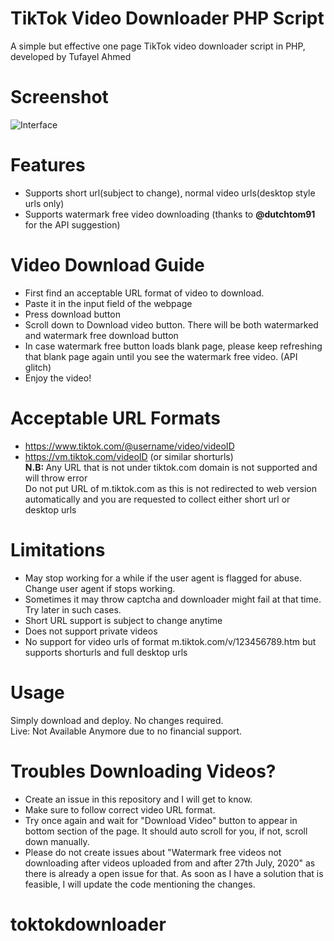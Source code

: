# TikTok Video Downloader PHP Script
A simple but effective one page TikTok video downloader script in PHP, developed by Tufayel Ahmed
# Screenshot
<img src="https://raw.githubusercontent.com/TufayelLUS/TikTok-Video-Downloader-PHP/master/Screenshot.PNG" alt="Interface" /><br>
# Features
* Supports short url(subject to change), normal video urls(desktop style urls only)
* Supports watermark free video downloading (thanks to <b>@dutchtom91</b> for the API suggestion)
# Video Download Guide
* First find an acceptable URL format of video to download.
* Paste it in the input field of the webpage
* Press download button
* Scroll down to Download video button. There will be both watermarked and watermark free download button
* In case watermark free button loads blank page, please keep refreshing that blank page again until you see the watermark free video. (API glitch)
* Enjoy the video!
# Acceptable URL Formats
* https://www.tiktok.com/@username/video/videoID
* https://vm.tiktok.com/videoID (or similar shorturls)<br>
<b>N.B: </b> Any URL that is not under tiktok.com domain is not supported and will throw error<br>
Do not put URL of m.tiktok.com as this is not redirected to web version automatically and you are requested to collect either short url or desktop urls
# Limitations
* May stop working for a while if the user agent is flagged for abuse. Change user agent if stops working.
* Sometimes it may throw captcha and downloader might fail at that time. Try later in such cases.
* Short URL support is subject to change anytime
* Does not support private videos
* No support for video urls of format m.tiktok.com/v/123456789.htm but supports shorturls and full desktop urls
# Usage
Simply download and deploy. No changes required.
<br>
Live: Not Available Anymore due to no financial support. 
# Troubles Downloading Videos?
* Create an issue in this repository and I will get to know.
* Make sure to follow correct video URL format.
* Try once again and wait for "Download Video" button to appear in bottom section of the page. It should auto scroll for you, if not, scroll down manually.
* Please do not create issues about "Watermark free videos not downloading after videos uploaded from and after 27th July, 2020" as there is already a open issue for that. As soon as I have a solution that is feasible, I will update the code mentioning the changes.
# toktokdownloader
